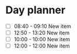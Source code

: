 

# Day planner

- [ ] 08:40 - 09:10 New item
- [ ] 12:50 - 13:20 New item
- [ ] 10:00 - 10:00 New item
- [ ] 12:00 - 12:00 New item